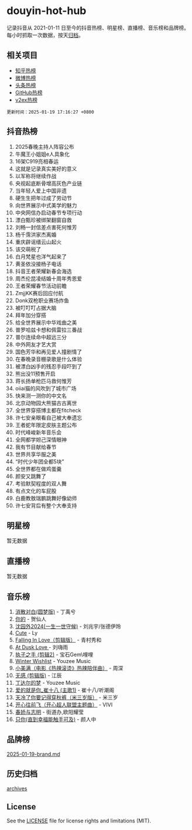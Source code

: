 # douyin-hot-hub

记录抖音从 2021-01-11 日至今的抖音热榜、明星榜、直播榜、音乐榜和品牌榜。每小时抓取一次数据，按天[归档](archives)。

## 相关项目

- [知乎热榜](https://github.com/lonnyzhang423/zhihu-hot-hub)
- [微博热榜](https://github.com/lonnyzhang423/weibo-hot-hub)
- [头条热榜](https://github.com/lonnyzhang423/toutiao-hot-hub)
- [GitHub热榜](https://github.com/lonnyzhang423/github-hot-hub)
- [v2ex热榜](https://github.com/lonnyzhang423/v2ex-hot-hub)


`更新时间：2025-01-19 17:16:27 +0800`

## 抖音热榜

1. 2025春晚主持人阵容公布
1. 牛魔王小姐姐e人具象化
1. 16架C919亮相春运
1. 这就是记录真实美好的意义
1. 以军称将继续作战
1. 央视起底断骨增高灰色产业链
1. 当年轻人爱上中国非遗
1. 硬生生把年过成了劳动节
1. 向世界展示中式美学的魅力
1. 中央网信办启动春节专项行动
1. 漂白甄珍被绑架翻窗自救
1. 刘畅一封信差点害死何惟芳
1. 杨千霈洪家杰离婚
1. 重庆辟谣缙云山起火
1. 该交萌税了
1. 白月梵星也洋气起来了
1. 黄圣依没接杨子电话
1. 抖音王者荣耀新春会海选
1. 周杰伦昆凌结婚十周年秀恩爱
1. 王者荣耀春节活动前瞻
1. ZmjjKK赛后回应付航
1. Donk双枪职业赛场炸鱼
1. 被叮叮叮占据大脑
1. 拜年加分穿搭
1. 给全世界展示中华戏曲之美
1. 普罗哈兹卡想和佩雷拉三番战
1. 普尔连续命中超远三分
1. 中外网友才艺大赏
1. 国色芳华和再见爱人撞剧情了
1. 在春晚录音棚录歌是什么体验
1. 被漂白凶手的残忍手段吓到了
1. 熊出没11预售开启
1. 蒋长扬单枪匹马救何惟芳
1. oiiai猫的风吹到了城市广场
1. 快来测一测你的中文名
1. 北京动物园大熊猫古古离世
1. 全世界穿搭博主都在fitcheck
1. 许七安亲眼看自己被大奉遗忘
1. 王者蛇年限定皮肤主题公布
1. 时代峰峻新年音乐会
1. 全网都学妲己深情眼神
1. 我有节目献给春节
1. 世界共享华服之美
1. “时代少年团全都5块”
1. 全世界都在做鸡蛋羹
1. 颜安又跳舞了
1. 考验默契程度的双人舞
1. 有点文化的车屁股
1. 白鹿教敖瑞鹏跳舞好像幼师
1. 许七安背后有整个大奉支持

## 明星榜

暂无数据

## 直播榜

暂无数据

## 音乐榜

1. [消散对白(圆梦版)](https://sf6-cdn-tos.douyinstatic.com/obj/tos-cn-ve-2774/og4jB5I5IizzoZVAAAzWgBMAsMDWoArfwBOiFs) - 丁禹兮
1. [你的](https://sf5-hl-cdn-tos.douyinstatic.com/obj/tos-cn-ve-2774/oYuIeKf42jB7sEV6B2upMdpYAgfrQWj0FeRegh) - 贺仙人
1. [沈园外2024(一生一世守候)](https://sf5-hl-cdn-tos.douyinstatic.com/obj/tos-cn-ve-2774/oAIYMHGCmKaYKFDd6FZBf9AfMfx1eErAAEJAFH) - 刘兆宇/张德伊玲
1. [Cute](https://sf5-hl-cdn-tos.douyinstatic.com/obj/tos-cn-ve-2774/o4IbIzHWKAAB4wsS5qMBRiiAlEBGTpQRNfFvuo) - Ly
1. [Falling In Love（剪辑版）](https://sf3-cdn-tos.douyinstatic.com/obj/tos-cn-ve-2774/o8ajpA8zzgBPahbBIO8AcKGBLJezFCRd1wfP9f) - 青村秀和
1. [ At Dusk  Love ](https://sf5-hl-cdn-tos.douyinstatic.com/obj/tos-cn-ve-2774/o8CrpCf5CaYgI4ZrtQgMQAFEfuGqNnRSDQAPBc) - 刘嗨雨
1. [执子之手 (剪辑2)](https://sf5-hl-cdn-tos.douyinstatic.com/obj/tos-cn-ve-2774/oUoZLQjCc31XzqsBnBQUNgeKtYPBcgbFDwtfcu) - 宝石Gem\哩哩
1. [Winter Wishlist](https://sf5-hl-cdn-tos.douyinstatic.com/obj/tos-cn-ve-2774/oIIgUOeamCFCVAzxN6MFRLIBlLGpUqQxeeHrLE) - Youzee Music
1. [小美满（电影《热辣滚烫》热辣陪伴曲）](https://sf5-hl-cdn-tos.douyinstatic.com/obj/tos-cn-ve-2774/o0GAn2lSgfZIDUgtevCGDQYnFg4CwnrBaxbTZL) - 周深
1. [无感 (剪辑版)](https://sf5-hl-cdn-tos.douyinstatic.com/obj/tos-cn-ve-2774/o0eIsUzJBDlQaQFC5OFlgbMEZC1TFYBftOBn6p) - 江辰
1. [丁达尔的梦](https://sf5-hl-cdn-tos.douyinstatic.com/obj/tos-cn-ve-2774/oMU3WirUZBVQkAC9ccG5P2IQirziZM2RTInUY) - Youzee Music
1. [爱的就是你_崔十八 (主歌1)](https://sf5-hl-cdn-tos.douyinstatic.com/obj/tos-cn-ve-2774/oI5BO5DhFZ6UTcNCnZaOCBLtZ7WIMQGfgnXf5E) - 崔十八/听潮阁
1. [天冷了你要记得穿秋裤（米三岁版）](https://sf5-hl-cdn-tos.douyinstatic.com/obj/tos-cn-ve-2774/oQlIwVIDWiZ6BQilAorS7MA0AgCkQDvcZAdm1) - 米三岁
1. [开心往前飞（开心超人联盟主题曲）](https://sf5-hl-cdn-tos.douyinstatic.com/obj/tos-cn-ve-2774/9d8fb7c82cf1421fb93a9fe925275e0a) - VIVI
1. [春娇与志明](https://sf5-hl-cdn-tos.douyinstatic.com/obj/tos-cn-ve-2774/e530d8fceb7044b39707d7f9ff54add1) - 街道办,欧阳耀莹
1. [只你(直到幸福能触手可及)](https://sf5-hl-cdn-tos.douyinstatic.com/obj/tos-cn-ve-2774/o0lBkRDzFTeaVSUz3ZZSCBVtZ5DIMQGfgmEAuE) - 颜人中

## 品牌榜

[2025-01-19-brand.md](archives/2025-01-19-brand.md)

## 历史归档

[archives](archives)

## License

See the [LICENSE](LICENSE) file for license rights and limitations (MIT).
